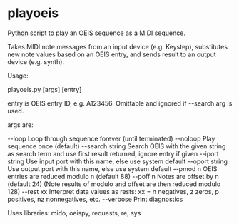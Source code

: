 # playoeis

Python script to play an OEIS sequence as a MIDI sequence.

Takes MIDI note messages from an input device (e.g. Keystep), substitutes
new note values based on an OEIS entry, and sends result to an output device
(e.g. synth).

Usage:

playoeis.py [args] [entry]

entry is OEIS entry ID, e.g. A123456. Omittable and ignored if --search arg 
is used.

args are:

--loop           Loop through sequence forever (until terminated)
--noloop         Play sequence once (default)
--search string  Search OEIS with the given string as search term and use
                 first result returned, ignore entry if given
--iport string   Use input port with this name, else use system default
--oport string   Use output port with this name, else use system default
--pmod n         OEIS entries are reduced modulo n (default 88)
--poff n         Notes are offset by n (default 24)
                 (Note results of modulo and offset are then reduced modulo 128)
--rest xx        Interpret data values as rests: xx = n negatives, z zeros, 
                 p positives, nz nonnegatives, etc.
--verbose        Print diagnostics

Uses libraries: mido, oeispy, requests, re, sys
